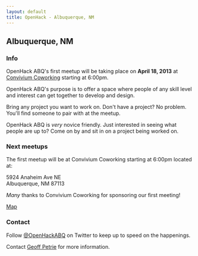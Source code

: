 ```yaml
---
layout: default
title: OpenHack - Albuquerque, NM
---
```


## Albuquerque, NM

### Info

OpenHack ABQ's first meetup will be taking place on **April 18, 2013** at
[Convivium Coworking](http://www.conviviumcoworking.com/) starting at 6:00pm.

OpenHack ABQ's purpose is to offer a space where people of any skill level
and interest can get together to develop and design. 

Bring any project you want to work on. Don't have a project? No problem.
You'll find someone to pair with at the meetup.

OpenHack ABQ is _very_ novice friendly. Just interested in seeing what people
are up to? Come on by and sit in on a project being worked on.

### Next meetups

The first meetup will be at Convivium Coworking starting at 6:00pm located at:

5924 Anaheim Ave NE  
Albuquerque, NM 87113

_Many_ thanks to Convivium Coworking for sponsoring our first meeting!

[Map](http://goo.gl/maps/5y7xs)

### Contact

Follow [@OpenHackABQ](https://twitter.com/OpenHackABQ) on Twitter to keep up to
speed on the happenings. 

Contact [Geoff Petrie](mailto:g.petrie+openhack@gmail.com) for more
information.
